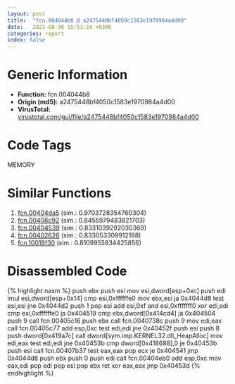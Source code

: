```yaml
---
layout: post
title:  "fcn.004044b8 @ a2475448bf4050c1583e1970984a4d00"
date:   2021-08-30 15:52:19 +0300
categories: report
index: false
---
```


# Generic Information
- **Function:** fcn.004044b8
- **Origin (md5):** a2475448bf4050c1583e1970984a4d00
- **VirusTotal:** [virustotal.com/gui/file/a2475448bf4050c1583e1970984a4d00][virustotal_ref]

# Code Tags
<span class="tag" id="MEMORY">MEMORY</span>


# Similar Functions

1. [fcn.00404da5][similar_1_ref] (sim.: 0.9703728354760304)
2. [fcn.00406c92][similar_2_ref] (sim.: 0.8455979483921703)
3. [fcn.00404539][similar_3_ref] (sim.: 0.8331039292030369)
4. [fcn.00402626][similar_4_ref] (sim.: 0.833053309912188)
5. [fcn.10018f30][similar_5_ref] (sim.: 0.8109955934425856)


# Disassembled Code

{% highlight nasm %}
push ebx
push esi
mov esi,dword[esp+0xc]
push edi
imul esi,dword[esp+0x14]
cmp esi,0xffffffe0
mov ebx,esi
ja 0x4044d8
test esi,esi
jne 0x4044d2
push 1
pop esi
add esi,0xf
and esi,0xfffffff0
xor edi,edi
cmp esi,0xffffffe0
ja 0x404519
cmp ebx,dword[0x414cd4]
ja 0x404504
push 9
call fcn.00405c16
push ebx
call fcn.0040738c
push 9
mov edi,eax
call fcn.00405c77
add esp,0xc
test edi,edi
jne 0x40452f
push esi
push 8
push dword[0x419a7c]
call dword[sym.imp.KERNEL32.dll_HeapAlloc]
mov edi,eax
test edi,edi
jne 0x40453b
cmp dword[0x418688],0
je 0x40453b
push esi
call fcn.00407b37
test eax,eax
pop ecx
je 0x404541
jmp 0x4044d8
push ebx
push 0
push edi
call fcn.00404eb0
add esp,0xc
mov eax,edi
pop edi
pop esi
pop ebx
ret
xor eax,eax
jmp 0x40453d
{% endhighlight %}


[similar_1_ref]: /report/fcn.00404da5@e9782a46c2d4ab52d9b2b1b712934fbe
[similar_2_ref]: /report/fcn.00406c92@6c5b0418e4a4c57d99cda47d2717045d
[similar_3_ref]: /report/fcn.00404539@73677cb40830e94fbfb5483ff33e40b9
[similar_4_ref]: /report/fcn.00402626@1123b7aa5760238fe93045e585b8234c
[similar_5_ref]: /report/fcn.10018f30@2585b133c2e70968905cce13b1fc2654
[virustotal_ref]: https://www.virustotal.com/gui/file/a2475448bf4050c1583e1970984a4d00